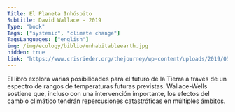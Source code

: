 ```yaml
---
Title: El Planeta Inhóspito 
Subtitle: David Wallace - 2019
Type: "book"
Tags: ["systemic", "climate change"]
TagsLanguages: ["english"]
img: /img/ecology/biblio/unhabitableearth.jpg
hidden: true
link: "https://www.crisrieder.org/thejourney/wp-content/uploads/2019/05/The-Uninhabitable-Earth-David-Wallace-Wells.pdf"
---
```


El libro explora varias posibilidades para el futuro de la Tierra a través de un espectro de rangos de temperaturas futuras previstas. Wallace-Wells sostiene que, incluso con una intervención importante, los efectos del cambio climático tendrán repercusiones catastróficas en múltiples ámbitos.